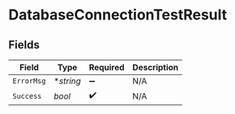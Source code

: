 # DatabaseConnectionTestResult


## Fields

| Field              | Type               | Required           | Description        |
| ------------------ | ------------------ | ------------------ | ------------------ |
| `ErrorMsg`         | **string*          | :heavy_minus_sign: | N/A                |
| `Success`          | *bool*             | :heavy_check_mark: | N/A                |